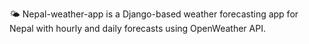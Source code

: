 
🌤️ Nepal-weather-app is a Django-based weather forecasting app for Nepal with hourly and daily forecasts using OpenWeather API.

